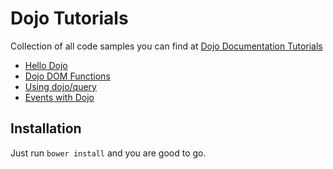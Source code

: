 # Dojo Tutorials

Collection of all code samples you can find at [Dojo Documentation Tutorials](http://dojotoolkit.org/documentation/)

* [Hello Dojo](http://dojotoolkit.org/documentation/tutorials/1.10/hello_dojo/)
* [Dojo DOM Functions](http://dojotoolkit.org/documentation/tutorials/1.10/dom_functions/)
* [Using dojo/query](http://dojotoolkit.org/documentation/tutorials/1.10/using_query/)
* [Events with Dojo](http://dojotoolkit.org/documentation/tutorials/1.10/events/)

## Installation

Just run ```bower install``` and you are good to go.